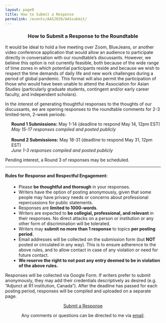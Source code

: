 ```yaml
---
layout: page0
title: How to Submit a Response
permalink: /events/AAS2020/AASsubmit/
---
```


<center><h3>How to Submit a Response to the Roundtable</h3></center>
<p></p>
It would be ideal to hold a live meeting over Zoom, BlueJeans, or another video conference application that would allow an audience to participate directly in conversation with our roundtable’s discussants. However, we believe this option is not currently feasible, both because of the wide range of time zones in which potential participants reside and because we wish to respect the time demands of daily life and new work challenges during a period of global pandemic. This format will also permit the participation of those who would have been unable to attend the Association for Asian Studies (particularly graduate students, contingent and/or early career faculty, and independent scholars).
<p></p>
In the interest of generating thoughtful responses to the thoughts of our discussants, we are opening responses to the roundtable comments for 2-3 limited-term, 2-week periods:
<p></p>

<span style="padding-left: 20px; display:block"><b>Round 1 Submissions:</b> May 1-14 (deadline to respond May 14, 12pm EST)<br>
<em> May 15-17 responses compiled and posted publicly</em><br>
&nbsp;<br>
<b>Round 2 Submissions:</b> May 18-31 (deadline to respond May 31, 12pm EST)<br>
<em> June 1-3 responses compiled and posted publicly</em><br></span>
<p></p>
Pending interest, a Round 3 of responses may be scheduled.

<hr>
<h4><b>Rules for Response and Respectful Engagement:</b></h4>
<p></p>
<div>
<span style="padding-left: 20px; display:block">
<ul><li>Please <b>be thoughtful and thorough</b> in your responses.</li>
<li>Writers have the option of posting anonymously, given that some people may have privacy needs or concerns about professional repercussions for public statements.</li>
<li>Responses are <b>limited to 1000-words</b>.</li>
<li>Writers are expected to <b>be collegial, professional, and relevant</b> in their responses. No direct attacks on a person or institution or any other form of discrimination will be tolerated.</li>
<li>Writers may <b>submit no more than 1 response</b> to topics <b>per posting period</b>.</li>
<li>Email addresses will be collected on the submission form (but <b>NOT</b> posted or circulated in any way). This is to ensure adherence to the above rules, and to allow contact in case of any violation or need for future contact.</li>
<li><b>We reserve the right to not post any entry deemed to be in violation of the above rules.</b></li></ul></span>
</div>
<p></p>
Responses will be collected via Google Form. If writers prefer to submit anonymously, they may add their credentials descriptively as desired (e.g. “Adjunct at R1 institution, Canada”). After the deadline has passed for each posting period, responses will be compiled and uploaded on a separate page.
<p></p>
<center>
<a href="https://forms.gle/7hZeYYJ9Tp4zmBHK8" target="_blank" class="btn btn-primary btn-lg outline2" role="button">Submit a Response</a>
<p></p>
<p></p>
Any comments or questions can be directed to me via <a href="mailto:prcurtis@umich.edu">email</a>.
</center>
